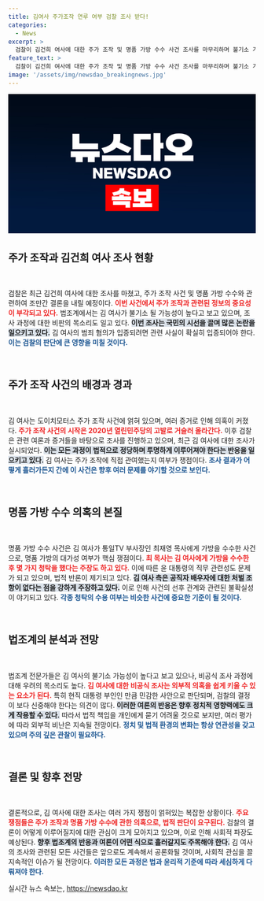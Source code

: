 ```yaml
---
title: 김여사 주가조작 연루 여부 검찰 조사 받다!
categories:
  - News
excerpt: >
  검찰이 김건희 여사에 대한 주가 조작 및 명품 가방 수수 사건 조사를 마무리하며 불기소 가능성이 높아지고 있다. 오락가락 해명으로 논란이 일고 있지만, 추가 조사 없이 결론을 내릴 전망이다. 과연 윤리적 비난을 넘어 법적 책임이 따를지 귀추가 주목된다.
feature_text: >
  검찰이 김건희 여사에 대한 주가 조작 및 명품 가방 수수 사건 조사를 마무리하며 불기소 가능성이 높아지고 있다. 오락가락 해명으로 논란이 일고 있지만, 추가 조사 없이 결론을 내릴 전망이다. 과연 윤리적 비난을 넘어 법적 책임이 따를지 귀추가 주목된다.
image: '/assets/img/newsdao_breakingnews.jpg'
---
```


<p><img src="/assets/img/newsdao_breakingnews.jpg" alt="flaretime 속보" /></p>

<h2 data-ke-size="size26">주가 조작과 김건희 여사 조사 현황</h2>

<p data-ke-size="size16">&nbsp;</p>

<p>검찰은 최근 김건희 여사에 대한 조사를 마쳤고, 주가 조작 사건 및 명품 가방 수수와 관련하여 조만간 결론을 내릴 예정이다. <b><span style="color: #ee2323;">이번 사건에서 주가 조작과 관련된 정보의 중요성이 부각되고 있다.</span></b> 법조계에서는 김 여사가 불기소 될 가능성이 높다고 보고 있으며, 조사 과정에 대한 비판의 목소리도 일고 있다. <b><span style="background-color: #21538527;">이번 조사는 국민의 시선을 끌며 많은 논란을 일으키고 있다.</span></b> 김 여사의 범죄 혐의가 입증되려면 관련 사실이 확실히 입증되어야 한다. <b><span style="color: #1a5490;">이는 검찰의 판단에 큰 영향을 미칠 것이다.</span></b></p>

<p data-ke-size="size16">&nbsp;</p>

<h2 data-ke-size="size26">주가 조작 사건의 배경과 경과</h2>

<p data-ke-size="size16">&nbsp;</p>

<p>김 여사는 도이치모터스 주가 조작 사건에 얽혀 있으며, 여러 증거로 인해 의혹이 커졌다. <b><span style="color: #ee2323;">주가 조작 사건의 시작은 2020년 열린민주당의 고발로 거슬러 올라간다.</span></b> 이후 검찰은 관련 여론과 증거들을 바탕으로 조사를 진행하고 있으며, 최근 김 여사에 대한 조사가 실시되었다. <b><span style="background-color: #21538527;">이는 모든 과정이 법적으로 정당하며 투명하게 이루어져야 한다는 반응을 일으키고 있다.</span></b> 김 여사는 주가 조작에 직접 관여했는지 여부가 쟁점이다. <b><span style="color: #1a5490;">조사 결과가 어떻게 흘러가든지 간에 이 사건은 향후 여러 문제를 야기할 것으로 보인다.</span></b></p>

<p data-ke-size="size16">&nbsp;</p>

<h2 data-ke-size="size26">명품 가방 수수 의혹의 본질</h2>

<p data-ke-size="size16">&nbsp;</p>

<p>명품 가방 수수 사건은 김 여사가 통일TV 부사장인 최재영 목사에게 가방을 수수한 사건으로, 명품 가방의 대가성 여부가 핵심 쟁점이다. <b><span style="color: #ee2323;">최 목사는 김 여사에게 가방을 수수한 후 몇 가지 청탁을 했다는 주장도 하고 있다.</span></b> 이에 따른 윤 대통령의 직무 관련성도 문제가 되고 있으며, 법적 반론이 제기되고 있다. <b><span style="background-color: #21538527;">김 여사 측은 공직자 배우자에 대한 처벌 조항이 없다는 점을 강하게 주장하고 있다.</span></b> 이로 인해 사건의 선후 관계와 관련된 불확실성이 야기되고 있다. <b><span style="color: #1a5490;">각종 청탁의 수용 여부는 비슷한 사건에 중요한 기준이 될 것이다.</span></b></p>

<p data-ke-size="size16">&nbsp;</p>

<h2 data-ke-size="size26">법조계의 분석과 전망</h2>

<p data-ke-size="size16">&nbsp;</p>

<p>법조계 전문가들은 김 여사의 불기소 가능성이 높다고 보고 있으나, 비공식 조사 과정에 대해 우려의 목소리도 높다. <b><span style="color: #ee2323;">김 여사에 대한 비공식 조사는 외부적 의혹을 쉽게 키울 수 있는 요소가 된다.</span></b> 특히 현직 대통령 부인인 만큼 민감한 사안으로 판단되며, 검찰의 결정이 보다 신중해야 한다는 의견이 많다. <b><span style="background-color: #21538527;">이러한 여론의 반응은 향후 정치적 영향력에도 크게 작용할 수 있다.</span></b> 따라서 법적 책임을 개인에게 묻기 어려울 것으로 보지만, 여러 평가에 따라 외부적 비난은 지속될 전망이다. <b><span style="color: #1a5490;">정치 및 법적 환경의 변화는 항상 연관성을 갖고 있으며 주의 깊은 관찰이 필요하다.</span></b></p>

<p data-ke-size="size16">&nbsp;</p>

<h2 data-ke-size="size26">결론 및 향후 전망</h2>

<p data-ke-size="size16">&nbsp;</p>

<p>결론적으로, 김 여사에 대한 조사는 여러 가지 쟁점이 얽혀있는 복잡한 상황이다. <b><span style="color: #ee2323;">주요 쟁점들은 주가 조작과 명품 가방 수수에 관한 의혹으로, 법적 판단이 요구된다.</span></b> 검찰의 결론이 어떻게 이루어질지에 대한 관심이 크게 모아지고 있으며, 이로 인해 사회적 파장도 예상된다. <b><span style="background-color: #21538527;">향후 법조계의 반응과 여론이 어떤 식으로 흘러갈지도 주목해야 한다.</span></b> 김 여사의 조사와 관련된 모든 사건들은 앞으로도 계속해서 공론화될 것이며, 사회적 관심을 끌 지속적인 이슈가 될 전망이다. <b><span style="color: #1a5490;">이러한 모든 과정은 법과 윤리적 기준에 따라 세심하게 다뤄져야 한다.</span></b></p>
실시간 뉴스 속보는, <a href="https://newsdao.kr" rel="dofollow">https://newsdao.kr</a>


